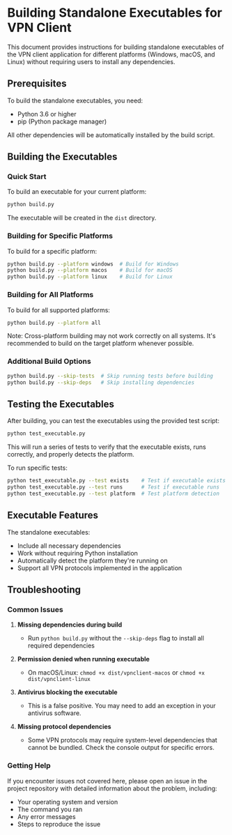 # Building Standalone Executables for VPN Client

This document provides instructions for building standalone executables of the VPN client application for different platforms (Windows, macOS, and Linux) without requiring users to install any dependencies.

## Prerequisites

To build the standalone executables, you need:

- Python 3.6 or higher
- pip (Python package manager)

All other dependencies will be automatically installed by the build script.

## Building the Executables

### Quick Start

To build an executable for your current platform:

```bash
python build.py
```

The executable will be created in the `dist` directory.

### Building for Specific Platforms

To build for a specific platform:

```bash
python build.py --platform windows  # Build for Windows
python build.py --platform macos    # Build for macOS
python build.py --platform linux    # Build for Linux
```

### Building for All Platforms

To build for all supported platforms:

```bash
python build.py --platform all
```

Note: Cross-platform building may not work correctly on all systems. It's recommended to build on the target platform whenever possible.

### Additional Build Options

```bash
python build.py --skip-tests  # Skip running tests before building
python build.py --skip-deps   # Skip installing dependencies
```

## Testing the Executables

After building, you can test the executables using the provided test script:

```bash
python test_executable.py
```

This will run a series of tests to verify that the executable exists, runs correctly, and properly detects the platform.

To run specific tests:

```bash
python test_executable.py --test exists    # Test if executable exists
python test_executable.py --test runs      # Test if executable runs
python test_executable.py --test platform  # Test platform detection
```

## Executable Features

The standalone executables:

- Include all necessary dependencies
- Work without requiring Python installation
- Automatically detect the platform they're running on
- Support all VPN protocols implemented in the application

## Troubleshooting

### Common Issues

1. **Missing dependencies during build**
   - Run `python build.py` without the `--skip-deps` flag to install all required dependencies

2. **Permission denied when running executable**
   - On macOS/Linux: `chmod +x dist/vpnclient-macos` or `chmod +x dist/vpnclient-linux`

3. **Antivirus blocking the executable**
   - This is a false positive. You may need to add an exception in your antivirus software.

4. **Missing protocol dependencies**
   - Some VPN protocols may require system-level dependencies that cannot be bundled. Check the console output for specific errors.

### Getting Help

If you encounter issues not covered here, please open an issue in the project repository with detailed information about the problem, including:

- Your operating system and version
- The command you ran
- Any error messages
- Steps to reproduce the issue